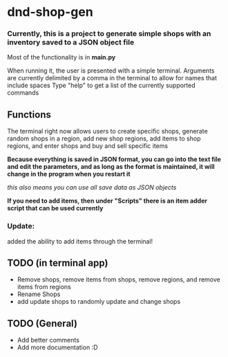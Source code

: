 # dnd-shop-gen

### Currently, this is a project to generate simple shops with an inventory saved to a JSON object file

Most of the functionality is in **main.py**

When running it, the user is presented with a simple terminal.
Arguments are currently delimited by a comma in the terminal to allow for names that include spaces
Type "help" to get a list of the currently supported commands

## Functions

The terminal right now allows users to create specific shops, generate random shops in a region, add new shop regions, add items
to shop regions, and enter shops and buy and sell specific items

**Because everything is saved in JSON format, you can go into the text file and edit the parameters, and as long as the format
is maintained, it will change in the program when you restart it**

_this also means you can use all save data as JSON objects_

**If you need to add items, then under "Scripts" there is an item adder script that can be used currently**

### Update:
added the ability to add items through the terminal!

## TODO (in terminal app)
- Remove shops, remove items from shops, remove regions, and remove items from regions
- Rename Shops
- add update shops to randomly update and change shops

## TODO (General)

- Add better comments
- Add more documentation :D
